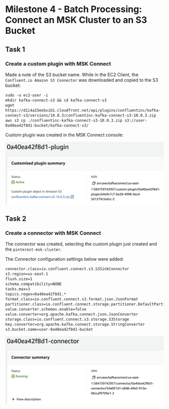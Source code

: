 # Milestone 4 - Batch Processing: Connect an MSK Cluster to an S3 Bucket

## Task 1
### Create a custom plugin with MSK Connect

Made a note of the S3 bucket name. While in the EC2 Client, the `Confluent.io Amazon S3 Connector` was downloaded and copied to the S3 bucket:

```
sudo -u ec2-user -i
mkdir kafka-connect-s3 && cd kafka-connect-s3
wget https://d1i4a15mxbxib1.cloudfront.net/api/plugins/confluentinc/kafka-connect-s3/versions/10.0.3/confluentinc-kafka-connect-s3-10.0.3.zip
aws s3 cp ./confluentinc-kafka-connect-s3-10.0.3.zip s3://user-0a40ea42f8d1-bucket/kafka-connect-s3/
```

Custom plugin was created in the MSK Connect console:

![custom_plugin](screenshots/m4/1.png)

## Task 2
### Create a connector with MSK Connect

The connector was created, selecting the custom plugin just created and the `pinterest-msk-cluster`.

The Connector configuration settings below were added:
```
connector.class=io.confluent.connect.s3.S3SinkConnector
s3.region=us-east-1
flush.size=1
schema.compatibility=NONE
tasks.max=3
topics.regex=0a40ea42f8d1.*
format.class=io.confluent.connect.s3.format.json.JsonFormat
partitioner.class=io.confluent.connect.storage.partitioner.DefaultPartitioner
value.converter.schemas.enable=false
value.converter=org.apache.kafka.connect.json.JsonConverter
storage.class=io.confluent.connect.s3.storage.S3Storage
key.converter=org.apache.kafka.connect.storage.StringConverter
s3.bucket.name=user-0a40ea42f8d1-bucket
```

![msk_connector](screenshots/m4/2.png)

